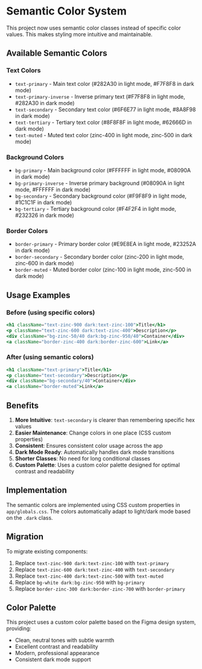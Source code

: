 # Semantic Color System

This project now uses semantic color classes instead of specific color values. This makes styling more intuitive and maintainable.

## Available Semantic Colors

### Text Colors

- `text-primary` - Main text color (#282A30 in light mode, #F7F8F8 in dark mode)
- `text-primary-inverse` - Inverse primary text (#F7F8F8 in light mode, #282A30 in dark mode)
- `text-secondary` - Secondary text color (#6F6E77 in light mode, #8A8F98 in dark mode)
- `text-tertiary` - Tertiary text color (#8F8F8F in light mode, #62666D in dark mode)
- `text-muted` - Muted text color (zinc-400 in light mode, zinc-500 in dark mode)

### Background Colors

- `bg-primary` - Main background color (#FFFFFF in light mode, #08090A in dark mode)
- `bg-primary-inverse` - Inverse primary background (#08090A in light mode, #FFFFFF in dark mode)
- `bg-secondary` - Secondary background color (#F9F8F9 in light mode, #1C1C1F in dark mode)
- `bg-tertiary` - Tertiary background color (#F4F2F4 in light mode, #232326 in dark mode)

### Border Colors

- `border-primary` - Primary border color (#E9E8EA in light mode, #23252A in dark mode)
- `border-secondary` - Secondary border color (zinc-200 in light mode, zinc-600 in dark mode)
- `border-muted` - Muted border color (zinc-100 in light mode, zinc-500 in dark mode)

## Usage Examples

### Before (using specific colors)

```jsx
<h1 className="text-zinc-900 dark:text-zinc-100">Title</h1>
<p className="text-zinc-600 dark:text-zinc-400">Description</p>
<div className="bg-zinc-50/40 dark:bg-zinc-950/40">Container</div>
<a className="border-zinc-400 dark:border-zinc-600">Link</a>
```

### After (using semantic colors)

```jsx
<h1 className="text-primary">Title</h1>
<p className="text-secondary">Description</p>
<div className="bg-secondary/40">Container</div>
<a className="border-muted">Link</a>
```

## Benefits

1. **More Intuitive**: `text-secondary` is clearer than remembering specific hex values
2. **Easier Maintenance**: Change colors in one place (CSS custom properties)
3. **Consistent**: Ensures consistent color usage across the app
4. **Dark Mode Ready**: Automatically handles dark mode transitions
5. **Shorter Classes**: No need for long conditional classes
6. **Custom Palette**: Uses a custom color palette designed for optimal contrast and readability

## Implementation

The semantic colors are implemented using CSS custom properties in `app/globals.css`. The colors automatically adapt to light/dark mode based on the `.dark` class.

## Migration

To migrate existing components:

1. Replace `text-zinc-900 dark:text-zinc-100` with `text-primary`
2. Replace `text-zinc-600 dark:text-zinc-400` with `text-secondary`
3. Replace `text-zinc-400 dark:text-zinc-500` with `text-muted`
4. Replace `bg-white dark:bg-zinc-950` with `bg-primary`
5. Replace `border-zinc-300 dark:border-zinc-700` with `border-primary`

## Color Palette

This project uses a custom color palette based on the Figma design system, providing:

- Clean, neutral tones with subtle warmth
- Excellent contrast and readability
- Modern, professional appearance
- Consistent dark mode support
